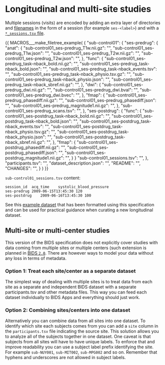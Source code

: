 # Longitudinal and multi-site studies

Multiple sessions (visits) are encoded by adding an extra layer of directories
and [filenames](common-principles.md#filenames)
in the form of a session (for example `ses-<label>`) and
with a [`*_sessions.tsv` file](modality-agnostic-files.md#sessions-file).

<!-- This block generates a file tree.
A guide for using macros can be found at
 https://github.com/bids-standard/bids-specification/blob/master/macros_doc.md
-->
{{ MACROS___make_filetree_example(
    {
    "sub-control01": {
        "ses-predrug": {
            "anat": {
                "sub-control01_ses-predrug_T1w.nii.gz": "",
                "sub-control01_ses-predrug_T1w.json": "",
                "sub-control01_ses-predrug_T2w.nii.gz": "",
                "sub-control01_ses-predrug_T2w.json": "",
                },
            "func": {
                "sub-control01_ses-predrug_task-nback_bold.nii.gz": "",
                "sub-control01_ses-predrug_task-nback_bold.json": "",
                "sub-control01_ses-predrug_task-nback_events.tsv": "",
                "sub-control01_ses-predrug_task-nback_physio.tsv.gz": "",
                "sub-control01_ses-predrug_task-nback_physio.json": "",
                "sub-control01_ses-predrug_task-nback_sbref.nii.gz": "",
                },
            "dwi": {
                "sub-control01_ses-predrug_dwi.nii.gz": "",
                "sub-control01_ses-predrug_dwi.bval": "",
                "sub-control01_ses-predrug_dwi.bvec": "",
                },
            "fmap": {
                "sub-control01_ses-predrug_phasediff.nii.gz": "",
                "sub-control01_ses-predrug_phasediff.json": "",
                "sub-control01_ses-predrug_magnitude1.nii.gz": "",
                },
            "sub-control01_ses-predrug_scans.tsv": "",
            },
        "ses-postdrug": {
            "func": {
                "sub-control01_ses-postdrug_task-nback_bold.nii.gz": "",
                "sub-control01_ses-postdrug_task-nback_bold.json": "",
                "sub-control01_ses-postdrug_task-nback_events.tsv": "",
                "sub-control01_ses-postdrug_task-nback_physio.tsv.gz": "",
                "sub-control01_ses-postdrug_task-nback_physio.json": "",
                "sub-control01_ses-postdrug_task-nback_sbref.nii.gz": "",
                },
            "fmap": {
                "sub-control01_ses-postdrug_phasediff.nii.gz": "",
                "sub-control01_ses-postdrug_phasediff.json": "",
                "sub-control01_ses-postdrug_magnitude1.nii.gz": "",
                }
            }
        "sub-control01_sessions.tsv": "",
        },
    "participants.tsv": "",
    "dataset_description.json": "",
    "README": "",
    "CHANGES": "",
    }
) }}

`sub-control01_sessions.tsv` content:

```Text
session_id	acq_time	systolic_blood_pressure
ses-predrug	2009-06-15T13:45:30	120
ses-postdrug	2009-06-16T13:45:30	100
```

See this [example dataset](https://github.com/bids-standard/bids-examples/tree/master/7t_trt)
that has been formatted
using this specification and can be used
for practical guidance when curating a new longitudinal dataset.

## Multi-site or multi-center studies

This version of the BIDS specification does not explicitly cover studies with
data coming from multiple sites or multiple centers (such extension is planned
in [BIDS `2.0`](https://github.com/bids-standard/bids-2-devel).
There are however ways to model your data without any loss in terms of metadata.

### Option 1: Treat each site/center as a separate dataset

The simplest way of dealing with multiple sites is to treat data from each site
as a separate and independent BIDS dataset with a separate participants.tsv and
other metadata files. This way you can feed each dataset individually to BIDS
Apps and everything should just work.

### Option 2: Combining sites/centers into one dataset

Alternatively you can combine data from all sites into one dataset. To identify
which site each subjects comes from you can add a `site` column in the
`participants.tsv` file indicating the source site. This solution allows you to
analyze all of the subjects together in one dataset. One caveat is that subjects
from all sites will have to have unique labels. To enforce that and improve
readability you can use a subject label prefix identifying the site. For example
`sub-NUY001`, `sub-MIT002`, `sub-MPG002` and so on. Remember that hyphens and
underscores are not allowed in subject labels.
